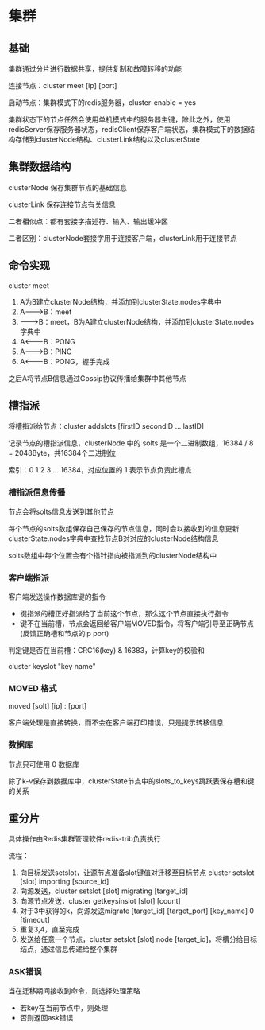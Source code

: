 # 集群

## 基础

集群通过分片进行数据共享，提供复制和故障转移的功能

连接节点：cluster meet [ip] [port]

启动节点：集群模式下的redis服务器，cluster-enable = yes

集群状态下的节点任然会使用单机模式中的服务器主键，除此之外，使用redisServer保存服务器状态，redisClient保存客户端状态，集群模式下的数据结构存储到clusterNode结构、clusterLink结构以及clusterState

## 集群数据结构

clusterNode 保存集群节点的基础信息

clusterLink 保存连接节点有关信息

二者相似点：都有套接字描述符、输入、输出缓冲区

二者区别：clusterNode套接字用于连接客户端，clusterLink用于连接节点

## 命令实现

cluster meet

1. A为B建立clusterNode结构，并添加到clusterState.nodes字典中
2. A--->B：meet
3. --->B：meet，B为A建立clusterNode结构，并添加到clusterState.nodes字典中
4. A<---B：PONG
5. A--->B：PING
6. A<---B：PONG，握手完成

之后A将节点B信息通过Gossip协议传播给集群中其他节点

## 槽指派

将槽指派给节点：cluster addslots [firstID secondID ... lastID]

记录节点的槽指派信息，clusterNode 中的 solts 是一个二进制数组，16384 / 8 = 2048Byte，共16384个二进制位

索引：0 1 2 3 ... 16384，对应位置的 1 表示节点负责此槽点

### 槽指派信息传播

节点会将solts信息发送到其他节点

每个节点的solts数组保存自己保存的节点信息，同时会以接收到的信息更新clusterState.nodes字典中查找节点B对对应的clusterNode结构信息

solts数组中每个位置会有个指针指向被指派到的clusterNode结构中

### 客户端指派

客户端发送操作数据库键的指令

- 键指派的槽正好指派给了当前这个节点，那么这个节点直接执行指令
- 键不在当前槽，节点会返回给客户端MOVED指令，将客户端引导至正确节点(反馈正确槽和节点的ip port)

判定键是否在当前槽：CRC16(key) & 16383，计算key的校验和

cluster keyslot "key name"

### MOVED 格式

moved [solt] [ip] : [port]

客户端处理是直接转换，而不会在客户端打印错误，只是提示转移信息

### 数据库

节点只可使用 0 数据库

除了k-v保存到数据库中，clusterState节点中的slots_to_keys跳跃表保存槽和键的关系

## 重分片

具体操作由Redis集群管理软件redis-trib负责执行

流程：

1. 向目标发送setslot，让源节点准备slot键值对迁移至目标节点 cluster setslot [slot] importing [source_id]
2. 向源发送，cluster setslot [slot] migrating [target_id]
3. 向源节点发送，cluster getkeysinslot [slot] [count]
4. 对于3中获得的k，向源发送migrate [target_id] [target_port] [key_name] 0 [timeout]
5. 重复3,4，直至完成
6. 发送给任意一个节点，cluster setslot [slot] node [target_id]，将槽分给目标结点，通过信息传递给整个集群

### ASK错误

当在迁移期间接收到命令，则选择处理策略

- 若key在当前节点中，则处理
- 否则返回ask错误